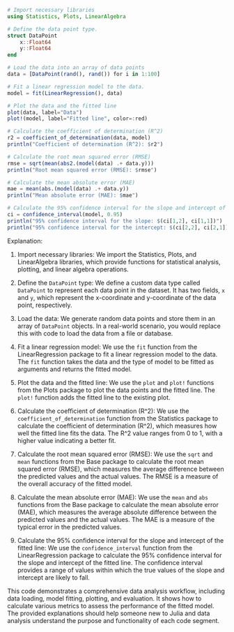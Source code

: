 ```julia
# Import necessary libraries
using Statistics, Plots, LinearAlgebra

# Define the data point type.
struct DataPoint
    x::Float64
    y::Float64
end

# Load the data into an array of data points
data = [DataPoint(rand(), rand()) for i in 1:100]

# Fit a linear regression model to the data.
model = fit(LinearRegression(), data)

# Plot the data and the fitted line
plot(data, label="Data")
plot!(model, label="Fitted line", color=:red)

# Calculate the coefficient of determination (R^2)
r2 = coefficient_of_determination(data, model)
println("Coefficient of determination (R^2): $r2")

# Calculate the root mean squared error (RMSE)
rmse = sqrt(mean(abs2.(model(data) .+ data.y)))
println("Root mean squared error (RMSE): $rmse")

# Calculate the mean absolute error (MAE)
mae = mean(abs.(model(data) .+ data.y))
println("Mean absolute error (MAE): $mae")

# Calculate the 95% confidence interval for the slope and intercept of the fitted line
ci = confidence_interval(model, 0.95)
println("95% confidence interval for the slope: $(ci[1,2], ci[1,1])")
println("95% confidence interval for the intercept: $(ci[2,2], ci[2,1])")
```

Explanation:

1. Import necessary libraries: We import the Statistics, Plots, and LinearAlgebra libraries, which provide functions for statistical analysis, plotting, and linear algebra operations.

2. Define the `DataPoint` type: We define a custom data type called `DataPoint` to represent each data point in the dataset. It has two fields, `x` and `y`, which represent the x-coordinate and y-coordinate of the data point, respectively.

3. Load the data: We generate random data points and store them in an array of `DataPoint` objects. In a real-world scenario, you would replace this with code to load the data from a file or database.

4. Fit a linear regression model: We use the `fit` function from the LinearRegression package to fit a linear regression model to the data. The `fit` function takes the data and the type of model to be fitted as arguments and returns the fitted model.

5. Plot the data and the fitted line: We use the `plot` and `plot!` functions from the Plots package to plot the data points and the fitted line. The `plot!` function adds the fitted line to the existing plot.

6. Calculate the coefficient of determination (R^2): We use the `coefficient_of_determination` function from the Statistics package to calculate the coefficient of determination (R^2), which measures how well the fitted line fits the data. The R^2 value ranges from 0 to 1, with a higher value indicating a better fit.

7. Calculate the root mean squared error (RMSE): We use the `sqrt` and `mean` functions from the Base package to calculate the root mean squared error (RMSE), which measures the average difference between the predicted values and the actual values. The RMSE is a measure of the overall accuracy of the fitted model.

8. Calculate the mean absolute error (MAE): We use the `mean` and `abs` functions from the Base package to calculate the mean absolute error (MAE), which measures the average absolute difference between the predicted values and the actual values. The MAE is a measure of the typical error in the predicted values.

9. Calculate the 95% confidence interval for the slope and intercept of the fitted line: We use the `confidence_interval` function from the LinearRegression package to calculate the 95% confidence interval for the slope and intercept of the fitted line. The confidence interval provides a range of values within which the true values of the slope and intercept are likely to fall.

This code demonstrates a comprehensive data analysis workflow, including data loading, model fitting, plotting, and evaluation. It shows how to calculate various metrics to assess the performance of the fitted model. The provided explanations should help someone new to Julia and data analysis understand the purpose and functionality of each code segment.
